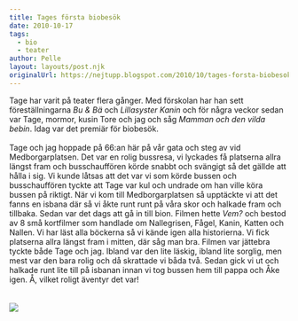 ```yaml
---
title: Tages första biobesök
date: 2010-10-17
tags: 
  - bio
  - teater	
author: Pelle
layout: layouts/post.njk
originalUrl: https://nejtupp.blogspot.com/2010/10/tages-forsta-biobesok.html
---
```


Tage har varit på teater flera gånger. Med förskolan har han sett föreställningarna <span style="font-style: italic;">Bu & Bä</span> och <span style="font-style: italic;">Lillasyster Kanin</span> och för några veckor sedan var Tage, mormor, kusin Tore och jag och såg <span style="font-style: italic;">Mamman och den vilda bebin</span>. Idag var det premiär för biobesök.<br><br>Tage och jag hoppade på 66:an här på vår gata och steg av vid Medborgarplatsen. Det var en rolig bussresa, vi lyckades få platserna allra längst fram och busschauffören körde snabbt och svängigt så det gällde att hålla i sig. Vi kunde låtsas att det var vi som körde bussen och busschauffören tyckte att Tage var kul och undrade om han ville köra bussen på riktigt. När vi kom till Medborgarplatsen så upptäckte vi att det fanns en isbana där så vi åkte runt runt på våra skor och halkade fram och tillbaka. Sedan var det dags att gå in till bion. Filmen hette <span style="font-style: italic;">Vem?</span> och bestod av 8 små kortfilmer som handlade om Nallegrisen, Fågel, Kanin, Katten och Nallen. Vi har läst alla böckerna så vi kände igen alla historierna. Vi fick platserna allra längst fram i mitten, där såg man bra. Filmen var jättebra tyckte både Tage och jag. Ibland var den lite läskig, ibland lite sorglig, men mest var den bara rolig och då skrattade vi båda två. Sedan gick vi ut och halkade runt lite till på isbanan innan vi tog bussen hem till pappa och Åke igen. Å, vilket roligt äventyr det var!<br><br><br><img src="../../../../img/Vem-affisch.png">
